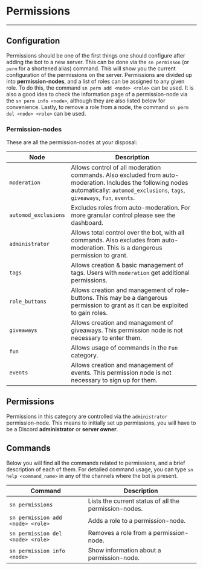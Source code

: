 # Permissions

---

 ## Configuration

 Permissions should be one of the first things one should configure after adding the bot to a new server. This can be done via the `sn permisson` (or `perm` for a shortened alias) command. This will show you the current configuration of the permissions on the server. Permissions are divided up into **permission-nodes**, and a list of roles can be assigned to any given role. To do this, the command `sn perm add <node> <role>` can be used. It is also a good idea to check the information page of a permission-node via the `sn perm info <node>`, although they are also listed below for convenience. Lastly, to remove a role from a node, the command `sn perm del <node> <role>` can be used.

 ### Permission-nodes

 These are all the permission-nodes at your disposal:

 | Node  | Description  |
| ------------ | ------------ |
| `moderation`  | Allows control of all moderation commands. Also excluded from auto-moderation. Includes the following nodes automatically: `automod_exclusions`, `tags`, `giveaways`, `fun`, `events`.  |
| `automod_exclusions`  | Excludes roles from auto-moderation. For more granular control please see the dashboard.   |
| `administrator`  | Allows total control over the bot, with all commands. Also excludes from auto-moderation. This is a dangerous permission to grant.  |
| `tags`  | Allows creation & basic management of tags. Users with `moderation` get additional permissions. |
| `role_buttons`  | Allows creation and management of role-buttons. This may be a dangerous permission to grant as it can be exploited to gain roles.  |
| `giveaways`  | Allows creation and management of giveaways. This permission node is not necessary to enter them.  |
| `fun`  | Allows usage of commands in the `Fun` category.  |
| `events`  | Allows creation and management of events. This permission node is not necessary to sign up for them.  |

## Permissions

Permissions in this category are controlled via the `administrator` permission-node. This means to initially set up permissions, you will have to be a Discord **administrator** or **server owner**.

## Commands

Below you will find all the commands related to permissions, and a brief description of each of them. For detailed command usage, you can type `sn help <command_name>` in any of the channels where the bot is present.


| Command  | Description  |
| ------------ | ------------ |
| `sn permissions`  | Lists the current status of all the permission-nodes.   |
| `sn permission add <node> <role>`  | Adds a role to a permission-node.   |
| `sn permission del <node> <role>`  | Removes a role from a permission-node.  |
| `sn permission info <node>`  | Show information about a permission-node.  |
